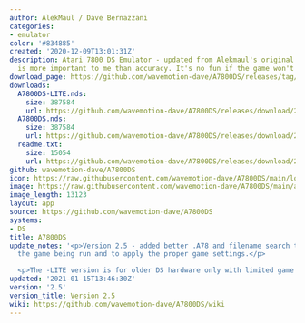 ```yaml
---
author: AlekMaul / Dave Bernazzani
categories:
- emulator
color: '#834885'
created: '2020-12-09T13:01:31Z'
description: Atari 7800 DS Emulator - updated from Alekmaul's original. Playability
  is more important to me than accuracy. It's no fun if the game won't run.
download_page: https://github.com/wavemotion-dave/A7800DS/releases/tag/2.5
downloads:
  A7800DS-LITE.nds:
    size: 387584
    url: https://github.com/wavemotion-dave/A7800DS/releases/download/2.5/A7800DS-LITE.nds
  A7800DS.nds:
    size: 387584
    url: https://github.com/wavemotion-dave/A7800DS/releases/download/2.5/A7800DS.nds
  readme.txt:
    size: 15054
    url: https://github.com/wavemotion-dave/A7800DS/releases/download/2.5/readme.txt
github: wavemotion-dave/A7800DS
icon: https://raw.githubusercontent.com/wavemotion-dave/A7800DS/main/logo.bmp
image: https://raw.githubusercontent.com/wavemotion-dave/A7800DS/main/arm9/gfx/bgTop.png
image_length: 13123
layout: app
source: https://github.com/wavemotion-dave/A7800DS
systems:
- DS
title: A7800DS
update_notes: '<p>Version 2.5 - added better .A78 and filename search to identify
  the game being run and to apply the proper game settings.</p>

  <p>The -LITE version is for older DS hardware only with limited game support.</p>'
updated: '2021-01-15T13:46:30Z'
version: '2.5'
version_title: Version 2.5
wiki: https://github.com/wavemotion-dave/A7800DS/wiki
---
```

